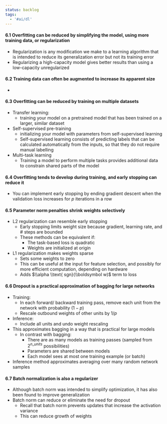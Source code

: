 ```yaml
---
status: backlog
tags:
  - '#ai/dl'
---
```


#### 6.1 Overfitting can be reduced by simplifying the model, using more training data, or regularization

- Regularization is any modification we make to a learning algorithm that is intended to reduce its generalization error but not its training error
- Regularizing a high-capacity model gives better results than using a low-capacity unregularized

#### 6.2 Training data can often be augmented to increase its apparent size

-

#### 6.3 Overfitting can be reduced by training on multiple datasets

- Transfer learning:
  - training your model on a pretrained model that has been trained on a larger, similar dataset
- Self-supervised pre-training
  - initializing your model with parameters from self-supervised learning
  - Self-supervised learning consists of predicting labels that can be calculated automatically from the inputs, so that they do not require manual labelling
- Multi-task learning
  - Training a model to perform multiple tasks provides additional data to constrain shared parts of the model

#### 6.4 Overfitting tends to develop during training, and early stopping can reduce it

- You can implement early stopping by ending gradient descent when the validation loss increases for $p$ iterations in a row

#### 6.5 Parameter norm penalties shrink weights selectively

- L2 regularization can resemble early stopping
  - Early stopping limits weight size because gradient, learning rate, and # steps are bounded
  - These methods can be equivalent if:
    - The task-based loss is quadratic
    - Weights are initialized at origin
- L1 regularization makes weights sparse
  - Sets some weights to zero
  - This can be useful at the input for feature selection, and possibly for more efficient computation, depending on hardware
  - Adds $\\alpha \\text{ sgn}(\\boldsymbol w)$ term to loss

#### 6.6 Dropout is a practical approximation of bagging for large networks

- Training:
  - In each forward/ backward training pass, remove each unit from the network with probability $(1-p)$
  - Rescale outbound weights of other units by $1/p$
- Inference:
  - Include all units and undo weight rescaling
- This approximates bagging in a way that is practical for large models
  - In contrast with bagging:
    - There are as many models as training passes (sampled from $2^{n\_{units}}$ possibilities)
    - Parameters are shared between models
    - Each model sees at most one training example (or batch)
- Inference method approximates averaging over many random network samples

#### 6.7 Batch normalization is also a regularizer

- Although batch norm was intended to simplify optimization, it has also been found to improve generalization
- Batch norm can reduce or eliminate the need for dropout
  - Recall that batch norm prevents updates that increase the activation variance
  - This can reduce growth of weights
